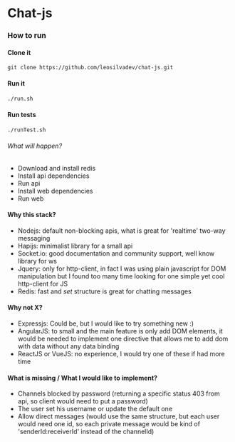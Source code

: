 # Chat-js

### How to run

#### Clone it
```
git clone https://github.com/leosilvadev/chat-js.git
```

#### Run it
```bash
./run.sh
```


#### Run tests
```bash
./runTest.sh
```

###### What will happen?
- Download and install redis
- Install api dependencies
- Run api
- Install web dependencies
- Run web

#### Why this stack?
- Nodejs: default non-blocking apis, what is great for 'realtime' two-way messaging
- Hapijs: minimalist library for a small api
- Socket.io: good documentation and community support, well know library for ws
- Jquery: only for http-client, in fact I was using plain javascript for DOM manipulation but I found too many time looking for one simple yet cool http-client for JS
- Redis: fast and *set* structure is great for chatting messages

#### Why not X?
- Expressjs: Could be, but I would like to try something new :)
- AngularJS: to small and the main feature is only add DOM elements, it would be needed to implement one directive that allows me to add dom with data without any data binding
- ReactJS or VueJS: no experience, I would try one of these if had more time

#### What is missing / What I would like to implement?
- Channels blocked by password (returning a specific status 403 from api, so client would need to put a password)
- The user set his username or update the default one
- Allow direct messages (would use the same structure, but each user would need one id, so each private message would be kind of 'senderId:receiverId' instead of the channelId)
